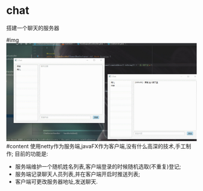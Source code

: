 # chat
搭建一个聊天的服务器

#img
![效果图](image/GIF.gif)
#content
使用netty作为服务端,javaFX作为客户端,没有什么高深的技术,手工制作;
目前的功能是:
- 服务端维护一个随机姓名列表,客户端登录的时候随机选取(不重复)登记;
- 服务端记录聊天人员列表,并在客户端开启时推送列表;
- 客户端可更改服务器地址,发送聊天.